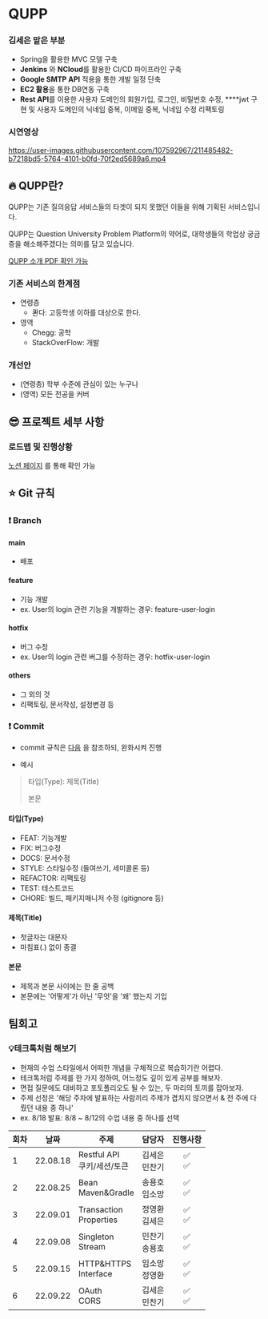 # QUPP

### 김세은 맡은 부분
- Spring을 활용한 MVC 모델 구축
- **Jenkins** 와 **NCloud**를 활용한 CI/CD 파이프라인 구축
- **Google SMTP API** 적용을 통한 개발 일정 단축
- **EC2 활용**을 통한 DB연동 구축
- **Rest API**를 이용한 사용자 도메인의 회원가입, 로그인, 비밀번호 수정, ****jwt 구현 및 사용자 도메인의 닉네임 중복, 이메일 중복, 닉네임 수정 리팩토링

### 시연영상
https://user-images.githubusercontent.com/107592967/211485482-b7218bd5-5764-4101-b0fd-70f2ed5689a6.mp4


## 🔥 QUPP란?

QUPP는 기존 질의응답 서비스들의 타겟이 되지 못했던 이들을 위해 기획된 서비스입니다.

QUPP는 Question University Problem Platform의 약어로, 대학생들의 학업상 궁금증을 해소해주겠다는 의미를 담고 있습니다.

[QUPP 소개 PDF 확인 가능](https://github.com/likelion-backendschool/QUPP/blob/main/QUPP.pdf)

### 기존 서비스의 한계점
- 연령층
  - 콴다: 고등학생 이하를 대상으로 한다.
- 영역
  - Chegg: 공학
  - StackOverFlow: 개발

### 개선안
- (연령층) 학부 수준에 관심이 있는 누구나
- (영역) 모든 전공을 커버

## 😎 프로젝트 세부 사항

### 로드맵 및 진행상황

[노션 페이지](https://www.notion.so/qupp/328abb459b894647b1ad8cc35d7ad4da) 를 통해 확인 가능

## ⭐️️ Git 규칙

### ❗️ Branch

#### main
  - 배포
#### feature
  - 기능 개발
  - ex. User의 login 관련 기능을 개발하는 경우: feature-user-login
####  hotfix
  - 버그 수정
  - ex. User의 login 관련 버그를 수정하는 경우: hotfix-user-login
#### others
  - 그 외의 것
  - 리팩토링, 문서작성, 설정변경 등

### ❗️ Commit

- commit 규칙은 [다음](https://jason-api.tistory.com/89) 을 참조하되, 완화시켜 진행

- 예시
> 타입(Type): 제목(Title)
> 
> 본문

#### 타입(Type)

- FEAT: 기능개발
- FIX: 버그수정
- DOCS: 문서수정
- STYLE: 스타일수정 (들여쓰기, 세미콜론 등)
- REFACTOR: 리팩토링
- TEST: 테스트코드
- CHORE: 빌드, 패키지매니저 수정 (gitignore 등)

#### 제목(Title)

- 첫글자는 대문자
- 마침표(.) 없이 종결

#### 본문

- 제목과 본문 사이에는 한 줄 공백
- 본문에는 '어떻게'가 아닌 '무엇'을 '왜' 했는지 기입

## 팀회고

### 💡테크톡처럼 해보기

- 현재의 수업 스타일에서 어떠한 개념을 구체적으로 복습하기란 어렵다.
- 테크톡처럼 주제를 한 가지 정하여, 어느정도 깊이 있게 공부를 해보자.
- 면접 질문에도 대비하고 포토폴리오도 될 수 있는, 두 마리의 토끼를 잡아보자.
- 주제 선정은 '해당 주차에 발표하는 사람끼리 주제가 겹치지 않으면서 & 전 주에 다뤘던 내용 중 하나'
- ex. 8/18 발표: 8/8 ~ 8/12의 수업 내용 중 하나를 선택

|회차|날짜|주제|담당자| 진행사항 |
|---|---|---|---|:----:|
|1|22.08.18|Restful API<br>쿠키/세션/토큰|김세은<br>민찬기|✅<br>✅|
|2|22.08.25|Bean<br>Maven&Gradle|송용호<br>임소망|✅<br>✅|
|3|22.09.01|Transaction<br>Properties|정영환<br>김세은|✅<br>✅|
|4|22.09.08|Singleton<br>Stream|민찬기<br>송용호|✅<br>✅|
|5|22.09.15|HTTP&HTTPS<br>Interface|임소망<br>정영환|✅<br>✅|
|6|22.09.22|OAuth<br>CORS|김세은<br>민찬기|✅<br>✅|
